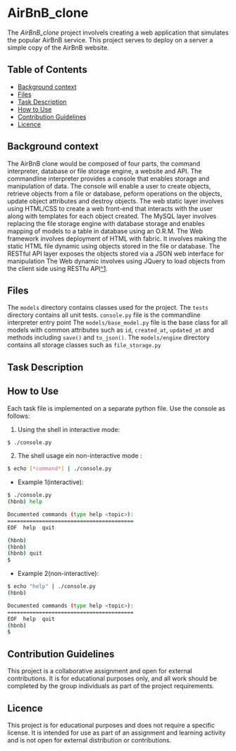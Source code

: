 # __AirBnB_clone__

The *AirBnB_clone* project involvels creating a web application that simulates the popular AirBnB service. This project serves to deploy on a server a simple copy of the AirBnB website.

## Table of Contents

- [Background context](#backgroundcontext)
- [Files](#files)
- [Task Description](Task-description)
- [How to Use](#how-to-use)
- [Contribution Guidelines](#contribution-guidelines)
- [Licence](#licence)

## Background context

The AirBnB clone would be composed of four parts, the command interpreter, database or file storage engine, a website and API. The commandline interpreter provides a console that enables storage and manipulation of data. The console will enable a user to create objects, retrieve objects from a file or database, peform operations on the objects, update object attributes and destroy objects.
The web static layer involves using HTML/CSS to create a web front-end that interacts with the user along with templates for each object created.
The MySQL layer involves replacing the file storage engine with database storage and enables mapping of models to a table in database using an O.R.M.
The Web framework involves deployment of HTML with fabric. It involves making the static HTML file dynamic using objects stored in the file or database.
The RESTful API layer exposes the objects stored via a JSON web interface for manipulation
The Web dynamic involves using JQuery to load objects from the client side using RESTfu API[^1].

## Files

The `models` directory contains classes used for the project.
The `tests` directory contains all unit tests.
`console.py` file is the commandline interpreter entry point
The `models/base_model.py` file is the base class for all models with common attributes such as `id`, `created_at`, `updated_at` and methods including `save()` and `to_json()`.
The `models/engine` directory contains all storage classes such as `file_storage.py`

## Task Description

## How to Use
Each task file is implemented on a separate python file.
Use the console as follows:
1. Using the shell in interactive mode:
```sh
$ ./console.py
```
2. The shell usage ein non-interactive mode :
```sh
$ echo [*command*] | ./console.py
```
- Example 1(interactive):

```sh
$ ./console.py
(hbnb) help

Documented commands (type help <topic>):
========================================
EOF  help  quit

(hbnb)
(hbnb)
(hbnb) quit
$
```
- Example 2(non-interactive):

```sh
$ echo "help" | ./console.py
(hbnb)

Documented commands (type help <topic>):
========================================
EOF  help  quit
(hbnb)
$
```
## Contribution Guidelines
This project is a collaborative assignment and open for external contributions. It is for educational purposes only, and all work should be completed by the group individuals as part of the project requirements.
## Licence
This project is for educational purposes and does not require a specific license. It is intended for use as part of an assignment and learning activity and is not open for external distribution or contributions.

[//]: #
	[^1]: article
